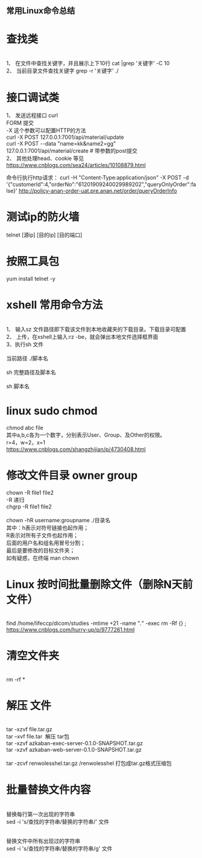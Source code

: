 ## 常用Linux命令总结
# 查找类 
<br>1、 在文件中查找关键字，并且展示上下10行  cat <filename> |grep '关键字'  -C 10 
<br>2、 当前目录文件查找关键字   grep -r '关键字' ./ 


# 接口调试类
1、 发送远程接口 curl 
    <br>FORM 提交
    <br>-X 这个参数可以配置HTTP的方法
    <br>curl -X POST 127.0.0.1:7001/api/material/update
    <br>curl -X POST --data "name=kk&name2=gg" 127.0.0.1:7001/api/material/create # 带参数的post提交
 <br> 2、 其他处理head、cookie 等见 https://www.cnblogs.com/sea24/articles/10108879.html 
 
命令行执行http请求： 
curl -H "Content-Type:application/json" -X POST -d '{"customerId":4,"orderNo":"61201909240029989202","queryOnlyOrder":false}' http://policy-anan-order-uat.pre.anan.net/order/queryOrderInfo
 
 #  测试ip的防火墙
 telnet [源ip]  [目的ip] [目的端口]
 
 # 按照工具包 
 yum install telnet -y 
 
 # xshell 常用命令方法
<br>1、 输入sz 文件路径即下载该文件到本地收藏夹的下载目录。下载目录可配置 
<br>2、 上传，在xshell上输入:rz -be，就会弹出本地文件选择框界面
<br>3、执行sh 文件  
<br>   当前路径 ./脚本名    
<br>   sh 完整路径及脚本名   
<br>   sh 脚本名

# linux sudo chmod 
chmod abc file
<br>其中a,b,c各为一个数字，分别表示User、Group、及Other的权限。
<br>r=4，w=2，x=1
<br>https://www.cnblogs.com/shangzhijian/p/4730408.html

#  修改文件目录 owner  group
chown -R file1 file2 
<br>  -R  递归 
<br> chgrp -R file1 file2
<br> 
<br>chown -hR username:groupname ./目录名
<br>其中：h表示对符号链接也起作用；
<br>R表示对所有子文件也起作用；
<br>后面的用户名和组名用冒号分割；
<br>最后是要修改的目标文件夹；
<br>如有疑惑，在终端 man chown

#   Linux 按时间批量删除文件（删除N天前文件）  
<br> find /home/lifeccp/dicom/studies -mtime +21 -name "*.*" -exec rm -Rf {} \;
<br>  https://www.cnblogs.com/hurry-up/p/9777261.html  

#   清空文件夹
<br>   rm -rf *

# 解压 文件 
<br>  tar -xzvf file.tar.gz 
<br>  tar –xvf file.tar  解压 tar包
<br>  tar -xzvf azkaban-exec-server-0.1.0-SNAPSHOT.tar.gz
<br>  tar -xzvf azkaban-web-server-0.1.0-SNAPSHOT.tar.gz  
<br>  tar -zcvf renwolesshel.tar.gz /renwolesshel    打包成tar.gz格式压缩包

# 批量替换文件内容
<br>   替换每行第一次出现的字符串
<br>   sed -i 's/查找的字符串/替换的字符串/' 文件
 
<br>    替换文件中所有出现过的字符串
<br>    sed -i 's/查找的字符串/替换的字符串/g' 文件


